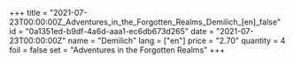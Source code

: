 +++
title = "2021-07-23T00:00:00Z_Adventures_in_the_Forgotten_Realms_Demilich_[en]_false"
id = "0a1351ed-b9df-4a6d-aaa1-ec6db673d265"
date = "2021-07-23T00:00:00Z"
name = "Demilich"
lang = ["en"]
price = "2.70"
quantity = 4
foil = false
set = "Adventures in the Forgotten Realms"
+++
